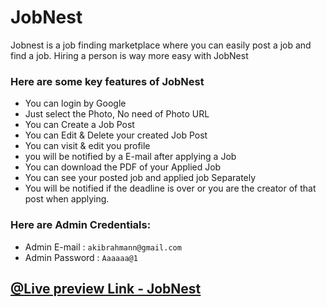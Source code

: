 # JobNest

Jobnest is a job finding marketplace where you can easily post a job and find a job. Hiring a person is way more easy with JobNest

### Here are some key features of JobNest

- You can login by Google
- Just select the Photo, No need of Photo URL
- You can Create a Job Post
- You can Edit & Delete your created Job Post
- You can visit & edit you profile
- you will be notified by a E-mail after applying a Job
- You can download the PDF of your Applied Job
- You can see your posted job and applied job Separately
- You will be notified if the deadline is over or you are the creator of that post when applying.

### Here are Admin Credentials:

- Admin E-mail : `akibrahmann@gmail.com`
- Admin Password : `Aaaaaa@1`

## [@Live preview Link - JobNest](https://jobnest-akib.web.app/profile)
